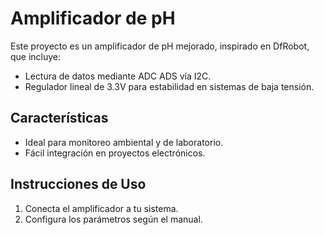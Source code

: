 # Amplificador de pH

Este proyecto es un amplificador de pH mejorado, inspirado en DfRobot, que incluye:
- Lectura de datos mediante ADC ADS vía I2C.
- Regulador lineal de 3.3V para estabilidad en sistemas de baja tensión.

## Características
- Ideal para monitoreo ambiental y de laboratorio.
- Fácil integración en proyectos electrónicos.

## Instrucciones de Uso
1. Conecta el amplificador a tu sistema.
2. Configura los parámetros según el manual.

